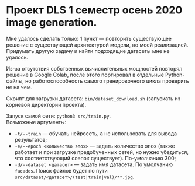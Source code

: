 # Проект DLS 1 семестр осень 2020 image generation.

Мне удалось сделать только 1 пункт &mdash; повторить существующее решение
с существующей архитектурой модели, но моей реализацией.
Придумать другую задачу и найти подходящие датасеты мне не удалось.

Из-за отсутствия собственных вычислительных мощностей повторял решение в Google Colab,
после этого портировал в отдельные Python-файлы,
но работоспособность самого тренировочного цикла проверить не на чем.

Скрипт для загрузки датасета: `bin/dataset_download.sh` (запускать из корневой директории проекта).

Запуск самой сети: `python3 src/train.py`.<br>
Возможные аргументы:
- `-t/--train` &mdash; обучать нейросеть, а не использовать для вывода результатов;
- `-e/--epoch <количество эпох>` &mdash; задать количество эпох (также работает и при загрузке предобученных сетей, но нужно убедиться, что соответствующий слепок существует). По-умолчанию 300;
- `-d/--dataset <датасет>` &mdash; задать имя датасета. По умолчанию `facades`. Поиск файлов будет по пути `src/dataset/<датасет>/(test|train|val)/**.jpg`.
